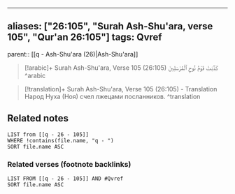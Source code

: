 
---
aliases: ["26:105", "Surah Ash-Shu'ara, verse 105", "Qur'an 26:105"]
tags: Qvref
---

parent:: [[q - Ash-Shu'ara (26)|Ash-Shu'ara]]

> [!arabic]+ Surah Ash-Shu'ara, Verse 105 (26:105)
> <span class="quran-arabic">كَذَّبَتْ قَوْمُ نُوحٍ ٱلْمُرْسَلِينَ</span>
^arabic

> [!translation]+ Surah Ash-Shu'ara, Verse 105 (26:105) - Translation
> Народ Нуха (Ноя) счел лжецами посланников.
^translation



## Related notes
```dataview
LIST from [[q - 26 - 105]]
WHERE !contains(file.name, "q - ")
SORT file.name ASC
```

### Related verses (footnote backlinks)
```dataview
LIST FROM [[q - 26 - 105]] AND #Qvref
SORT file.name ASC
```

